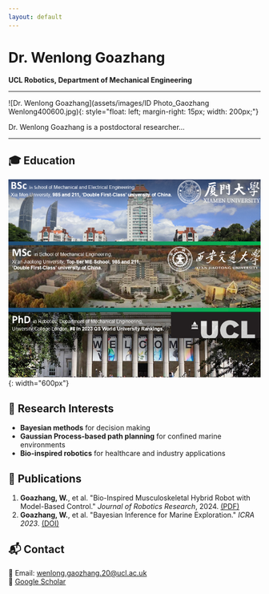 ```yaml
---
layout: default
---
```


# Dr. Wenlong Goazhang  
**UCL Robotics, Department of Mechanical Engineering**

---

![Dr. Wenlong Goazhang](assets/images/ID Photo_Gaozhang Wenlong400600.jpg){: style="float: left; margin-right: 15px; width: 200px;"}

Dr. Wenlong Goazhang is a postdoctoral researcher...

---

## 🎓 Education
![My Research](assets/images/Research-Summary-Wenlong.png){: width="600px"}

## 🔬 Research Interests
- **Bayesian methods** for decision making  
- **Gaussian Process-based path planning** for confined marine environments  
- **Bio-inspired robotics** for healthcare and industry applications  

## 📄 Publications
1. **Goazhang, W.**, et al. "Bio-Inspired Musculoskeletal Hybrid Robot with Model-Based Control." *Journal of Robotics Research*, 2024. [(PDF)](https://example.com)  
2. **Goazhang, W.**, et al. "Bayesian Inference for Marine Exploration." *ICRA 2023*. [(DOI)](https://example.com)  

## 📬 Contact
📧 Email: wenlong.gaozhang.20@ucl.ac.uk  
🔗 [Google Scholar](https://scholar.google.ca/citations?user=vhKVcqsAAAAJ&hl=en)  
